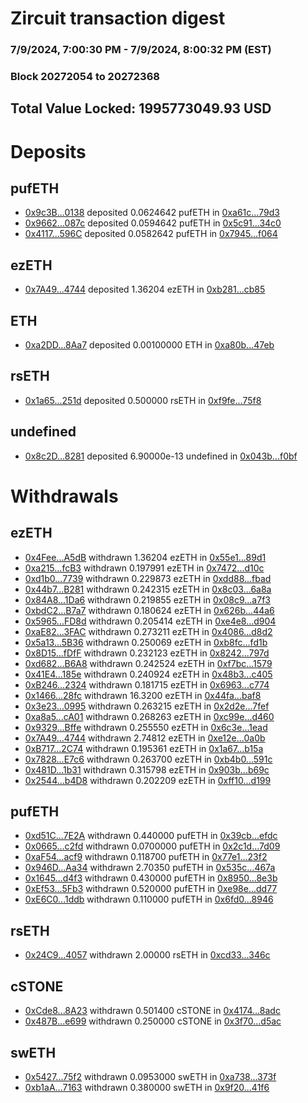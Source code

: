 # Zircuit transaction digest
### 7/9/2024, 7:00:30 PM - 7/9/2024, 8:00:32 PM (EST)
### Block 20272054 to 20272368

## Total Value Locked: 1995773049.93 USD

# Deposits
## pufETH
- [0x9c3B...0138](https://etherscan.io/address/0x9c3B908c9cA3eEb2c93BE9786E9420551eD50138) deposited 0.0624642 pufETH in [0xa61c...79d3](https://etherscan.io/tx/0x9c3B908c9cA3eEb2c93BE9786E9420551eD50138)
- [0x9662...087c](https://etherscan.io/address/0x9662Ec6EA4aAA3ae00C5068f98DCD17246d6087c) deposited 0.0594642 pufETH in [0x5c91...34c0](https://etherscan.io/tx/0x9662Ec6EA4aAA3ae00C5068f98DCD17246d6087c)
- [0x4117...596C](https://etherscan.io/address/0x41175d7c9a6640826Ab5Dddc652166F5f9B1596C) deposited 0.0582642 pufETH in [0x7945...f064](https://etherscan.io/tx/0x41175d7c9a6640826Ab5Dddc652166F5f9B1596C)
## ezETH
- [0x7A49...4744](https://etherscan.io/address/0x7A493Be5c2ce014cD049Bf178a1ac0Db1B434744) deposited 1.36204 ezETH in [0xb281...cb85](https://etherscan.io/tx/0x7A493Be5c2ce014cD049Bf178a1ac0Db1B434744)
## ETH
- [0xa2DD...8Aa7](https://etherscan.io/address/0xa2DD93b1989058a1b10C503Fa16d5a234dFf8Aa7) deposited 0.00100000 ETH in [0xa80b...47eb](https://etherscan.io/tx/0xa2DD93b1989058a1b10C503Fa16d5a234dFf8Aa7)
## rsETH
- [0x1a65...251d](https://etherscan.io/address/0x1a65aB3f75F802ab7829f558d8F680c58a55251d) deposited 0.500000 rsETH in [0xf9fe...75f8](https://etherscan.io/tx/0x1a65aB3f75F802ab7829f558d8F680c58a55251d)
## undefined
- [0x8c2D...8281](https://etherscan.io/address/0x8c2D741567fF04CbA4B63E04044Eff0c0ceD8281) deposited 6.90000e-13 undefined in [0x043b...f0bf](https://etherscan.io/tx/0x8c2D741567fF04CbA4B63E04044Eff0c0ceD8281)
# Withdrawals
## ezETH
- [0x4Fee...A5dB](https://etherscan.io/address/0x4Fee9fB721b365Ed121Ee391DB4a891a11f0A5dB) withdrawn 1.36204 ezETH in [0x55e1...89d1](https://etherscan.io/tx/0x4Fee9fB721b365Ed121Ee391DB4a891a11f0A5dB)
- [0xa215...fcB3](https://etherscan.io/address/0xa215F52E0AA668ED97e1768363B8724dCeD2fcB3) withdrawn 0.197991 ezETH in [0x7472...d10c](https://etherscan.io/tx/0xa215F52E0AA668ED97e1768363B8724dCeD2fcB3)
- [0xd1b0...7739](https://etherscan.io/address/0xd1b01904366E855E6df2f2512F8453b5EB8e7739) withdrawn 0.229873 ezETH in [0xdd88...fbad](https://etherscan.io/tx/0xd1b01904366E855E6df2f2512F8453b5EB8e7739)
- [0x44b7...B281](https://etherscan.io/address/0x44b71fe728Bdf1b1CdeCE2331B1B34548a34B281) withdrawn 0.242315 ezETH in [0x8c03...6a8a](https://etherscan.io/tx/0x44b71fe728Bdf1b1CdeCE2331B1B34548a34B281)
- [0x84A8...1Da6](https://etherscan.io/address/0x84A874F2332E3CC48cED4F0D6D76c9732f751Da6) withdrawn 0.219855 ezETH in [0x08c9...a7f3](https://etherscan.io/tx/0x84A874F2332E3CC48cED4F0D6D76c9732f751Da6)
- [0xbdC2...B7a7](https://etherscan.io/address/0xbdC28977FB7655aC10F711946b03812074b6B7a7) withdrawn 0.180624 ezETH in [0x626b...44a6](https://etherscan.io/tx/0xbdC28977FB7655aC10F711946b03812074b6B7a7)
- [0x5965...FD8d](https://etherscan.io/address/0x5965327A08D614314C2505b92A520DA9d9d4FD8d) withdrawn 0.205414 ezETH in [0xe4e8...d904](https://etherscan.io/tx/0x5965327A08D614314C2505b92A520DA9d9d4FD8d)
- [0xaE82...3FAC](https://etherscan.io/address/0xaE82659bBf5e8532508fd33Df5eb2Bdda73E3FAC) withdrawn 0.273211 ezETH in [0x4086...d8d2](https://etherscan.io/tx/0xaE82659bBf5e8532508fd33Df5eb2Bdda73E3FAC)
- [0x5a13...5B36](https://etherscan.io/address/0x5a131766D9d8FA4191D8A4ec1A1d4DB91dD35B36) withdrawn 0.250069 ezETH in [0xb8fc...fd1b](https://etherscan.io/tx/0x5a131766D9d8FA4191D8A4ec1A1d4DB91dD35B36)
- [0x8D15...fDfF](https://etherscan.io/address/0x8D1508d01BED89c45f2861FD5859e116745FfDfF) withdrawn 0.232123 ezETH in [0x8242...797d](https://etherscan.io/tx/0x8D1508d01BED89c45f2861FD5859e116745FfDfF)
- [0xd682...B6A8](https://etherscan.io/address/0xd6823CAE662Ac1cf746B15D8f5d6aF36f270B6A8) withdrawn 0.242524 ezETH in [0xf7bc...1579](https://etherscan.io/tx/0xd6823CAE662Ac1cf746B15D8f5d6aF36f270B6A8)
- [0x41E4...185e](https://etherscan.io/address/0x41E4C36901E2c5FaA613938F4Fc0fAa18E3E185e) withdrawn 0.240924 ezETH in [0x48b3...c405](https://etherscan.io/tx/0x41E4C36901E2c5FaA613938F4Fc0fAa18E3E185e)
- [0xB246...2324](https://etherscan.io/address/0xB246566Db002bbe18A004D7f15Ad827C622E2324) withdrawn 0.181715 ezETH in [0x6963...c774](https://etherscan.io/tx/0xB246566Db002bbe18A004D7f15Ad827C622E2324)
- [0x1466...28fc](https://etherscan.io/address/0x1466079769DcC5D222010657F7938fc0fdd328fc) withdrawn 16.3200 ezETH in [0x44fa...baf8](https://etherscan.io/tx/0x1466079769DcC5D222010657F7938fc0fdd328fc)
- [0x3e23...0995](https://etherscan.io/address/0x3e23f113828FE9faBF1D667B4e6C327624410995) withdrawn 0.263215 ezETH in [0x2d2e...7fef](https://etherscan.io/tx/0x3e23f113828FE9faBF1D667B4e6C327624410995)
- [0xa8a5...cA01](https://etherscan.io/address/0xa8a52557AB3C91223C9aD664DbaC065ec1f0cA01) withdrawn 0.268263 ezETH in [0xc99e...d460](https://etherscan.io/tx/0xa8a52557AB3C91223C9aD664DbaC065ec1f0cA01)
- [0x9329...Bffe](https://etherscan.io/address/0x932933eF8f62595cA33A6a9Ae767Eb3EB9C8Bffe) withdrawn 0.255550 ezETH in [0x6c3e...1ead](https://etherscan.io/tx/0x932933eF8f62595cA33A6a9Ae767Eb3EB9C8Bffe)
- [0x7A49...4744](https://etherscan.io/address/0x7A493Be5c2ce014cD049Bf178a1ac0Db1B434744) withdrawn 2.74812 ezETH in [0xe12e...0a0b](https://etherscan.io/tx/0x7A493Be5c2ce014cD049Bf178a1ac0Db1B434744)
- [0xB717...2C74](https://etherscan.io/address/0xB717BFFc581213BEb364bd1e925687Cbe96f2C74) withdrawn 0.195361 ezETH in [0x1a67...b15a](https://etherscan.io/tx/0xB717BFFc581213BEb364bd1e925687Cbe96f2C74)
- [0x7828...E7c6](https://etherscan.io/address/0x782879551cAF8bBaA3611535ee0eB5E77F96E7c6) withdrawn 0.263700 ezETH in [0xb4b0...591c](https://etherscan.io/tx/0x782879551cAF8bBaA3611535ee0eB5E77F96E7c6)
- [0x481D...1b31](https://etherscan.io/address/0x481DB7Be3F7aD67e8CcEC845d99a79409CaF1b31) withdrawn 0.315798 ezETH in [0x903b...b69c](https://etherscan.io/tx/0x481DB7Be3F7aD67e8CcEC845d99a79409CaF1b31)
- [0x2544...b4D8](https://etherscan.io/address/0x2544c1706816cC5a1E5e1cc2190663a4adD3b4D8) withdrawn 0.202209 ezETH in [0xff10...d199](https://etherscan.io/tx/0x2544c1706816cC5a1E5e1cc2190663a4adD3b4D8)
## pufETH
- [0xd51C...7E2A](https://etherscan.io/address/0xd51C1aD9D42728d0d03864847143F8F44A0A7E2A) withdrawn 0.440000 pufETH in [0x39cb...efdc](https://etherscan.io/tx/0xd51C1aD9D42728d0d03864847143F8F44A0A7E2A)
- [0x0665...c2fd](https://etherscan.io/address/0x06657a5430e916356B9779AcEdF8b8f2a35Dc2fd) withdrawn 0.0700000 pufETH in [0x2c1d...7d09](https://etherscan.io/tx/0x06657a5430e916356B9779AcEdF8b8f2a35Dc2fd)
- [0xaF54...acf9](https://etherscan.io/address/0xaF5431435dB323c6C750a55975166a56457Facf9) withdrawn 0.118700 pufETH in [0x77e1...23f2](https://etherscan.io/tx/0xaF5431435dB323c6C750a55975166a56457Facf9)
- [0x946D...Aa34](https://etherscan.io/address/0x946DC45FaF4c64bF98Fa79Bde6099aE1D1c7Aa34) withdrawn 2.70350 pufETH in [0x535c...467a](https://etherscan.io/tx/0x946DC45FaF4c64bF98Fa79Bde6099aE1D1c7Aa34)
- [0x1645...d4f3](https://etherscan.io/address/0x1645D1d74C6a7123D456238D2Eb18099F27cd4f3) withdrawn 0.430000 pufETH in [0x8950...8e3b](https://etherscan.io/tx/0x1645D1d74C6a7123D456238D2Eb18099F27cd4f3)
- [0xEf53...5Fb3](https://etherscan.io/address/0xEf53f10877aAeF0e8DBad3C014B67d1c195a5Fb3) withdrawn 0.520000 pufETH in [0xe98e...dd77](https://etherscan.io/tx/0xEf53f10877aAeF0e8DBad3C014B67d1c195a5Fb3)
- [0xE6C0...1ddb](https://etherscan.io/address/0xE6C01CA6f7d5Cd1e6e5628a5C2Eef6Af97251ddb) withdrawn 0.110000 pufETH in [0x6fd0...8946](https://etherscan.io/tx/0xE6C01CA6f7d5Cd1e6e5628a5C2Eef6Af97251ddb)
## rsETH
- [0x24C9...4057](https://etherscan.io/address/0x24C99c4f527559d4fEFA735f5732F0a478864057) withdrawn 2.00000 rsETH in [0xcd33...346c](https://etherscan.io/tx/0x24C99c4f527559d4fEFA735f5732F0a478864057)
## cSTONE
- [0xCde8...8A23](https://etherscan.io/address/0xCde8C688e1AE5EbBFf3FE74874876426C1198A23) withdrawn 0.501400 cSTONE in [0x4174...8adc](https://etherscan.io/tx/0xCde8C688e1AE5EbBFf3FE74874876426C1198A23)
- [0x487B...e699](https://etherscan.io/address/0x487BC295561701dD8917c6d406b6AA47118De699) withdrawn 0.250000 cSTONE in [0x3f70...d5ac](https://etherscan.io/tx/0x487BC295561701dD8917c6d406b6AA47118De699)
## swETH
- [0x5427...75f2](https://etherscan.io/address/0x542714c4A85b7c67f73a400Cce7381b3082175f2) withdrawn 0.0953000 swETH in [0xa738...373f](https://etherscan.io/tx/0x542714c4A85b7c67f73a400Cce7381b3082175f2)
- [0xb1aA...7163](https://etherscan.io/address/0xb1aA11bB98E70000AaC020045Bc011DB35097163) withdrawn 0.380000 swETH in [0x9f20...41f6](https://etherscan.io/tx/0xb1aA11bB98E70000AaC020045Bc011DB35097163)
